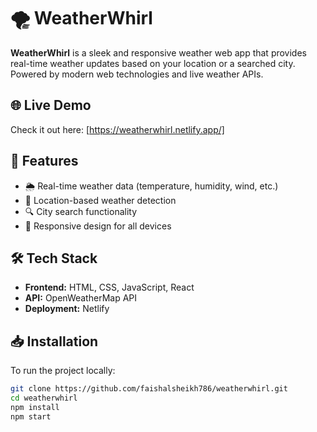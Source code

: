 # 🌪️ WeatherWhirl

**WeatherWhirl** is a sleek and responsive weather web app that provides real-time weather updates based on your location or a searched city. Powered by modern web technologies and live weather APIs.

## 🌐 Live Demo

Check it out here: [https://weatherwhirl.netlify.app/]

## 🚀 Features

- 🌦️ Real-time weather data (temperature, humidity, wind, etc.)
- 🧭 Location-based weather detection
- 🔍 City search functionality
- 📱 Responsive design for all devices

## 🛠️ Tech Stack

- **Frontend:** HTML, CSS, JavaScript, React
- **API:** OpenWeatherMap API
- **Deployment:** Netlify 

## 📥 Installation

To run the project locally:

```bash
git clone https://github.com/faishalsheikh786/weatherwhirl.git
cd weatherwhirl
npm install    
npm start      
